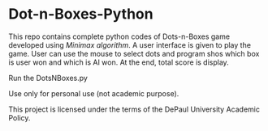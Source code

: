 # Dot-n-Boxes-Python
This repo contains complete python codes of Dots-n-Boxes game developed using _Minimax algorithm_. A user interface is given to play the game.
User can use the mouse to select dots and program shos which box is user won and which is AI won. At the end, total score is display.

Run the DotsNBoxes.py 

Use only for personal use (not academic purpose).

This project is licensed under the terms of the DePaul University Academic Policy.
